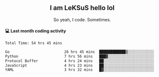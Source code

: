 <h2 align="center">I am LeKSuS hello lol</h2>
<p align="center">So yeah, I code. Sometimes.</p>

#### :computer: Last month coding activity
<!--START_SECTION:waka-->

```txt
Total Time: 54 hrs 45 mins

Go                         26 hrs 45 mins  ████████████▒░░░░░░░░░░░░   48.68 %
Python                     7 hrs 56 mins   ███▓░░░░░░░░░░░░░░░░░░░░░   14.46 %
Protocol Buffer            4 hrs 24 mins   ██░░░░░░░░░░░░░░░░░░░░░░░   08.01 %
JavaScript                 4 hrs 23 mins   ██░░░░░░░░░░░░░░░░░░░░░░░   07.99 %
YAML                       3 hrs 32 mins   █▓░░░░░░░░░░░░░░░░░░░░░░░   06.43 %
```

<!--END_SECTION:waka-->
